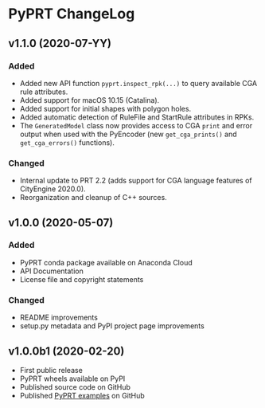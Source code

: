 # PyPRT ChangeLog

## v1.1.0 (2020-07-YY)

### Added
* Added new API function `pyprt.inspect_rpk(...)` to query available CGA rule attributes.
* Added support for macOS 10.15 (Catalina).
* Added support for initial shapes with polygon holes.
* Added automatic detection of RuleFile and StartRule attributes in RPKs.
* The `GeneratedModel` class now provides access to CGA `print` and error output when used with the PyEncoder (new `get_cga_prints()` and `get_cga_errors()` functions).

### Changed
* Internal update to PRT 2.2 (adds support for CGA language features of CityEngine 2020.0).
* Reorganization and cleanup of C++ sources.

## v1.0.0 (2020-05-07)

### Added

* PyPRT conda package available on Anaconda Cloud
* API Documentation
* License file and copyright statements

### Changed

* README improvements
* setup.py metadata and PyPI project page improvements

## v1.0.0b1 (2020-02-20)

* First public release
* PyPRT wheels available on PyPI
* Published source code on GitHub
* Published [PyPRT examples](https://github.com/Esri/pyprt-examples) on GitHub